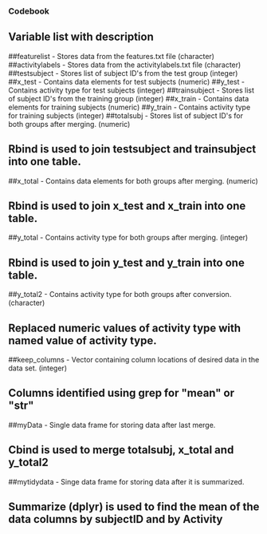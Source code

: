 ### Codebook

## Variable list with description

##featurelist - Stores data from the features.txt file (character)
##activitylabels - Stores data from the activitylabels.txt file (character)
##testsubject - Stores list of subject ID's from the test group (integer)
##x_test - Contains data elements for test subjects (numeric)
##y_test - Contains activity type for test subjects (integer)
##trainsubject - Stores list of subject ID's from the training group (integer)
##x_train - Contains data elements for training subjects (numeric)
##y_train - Contains activity type for training subjects (integer)
##totalsubj - Stores list of subject ID's for both groups after merging. (numeric)
##   Rbind is used to join testsubject and trainsubject into one table.
##x_total - Contains data elements for both groups after merging. (numeric)
##   Rbind is used to join x_test and x_train into one table.
##y_total - Contains activity type for both groups after merging. (integer)
##   Rbind is used to join y_test and y_train into one table.
##y_total2 - Contains activity type for both groups after conversion. (character)
##   Replaced numeric values of activity type with named value of activity type.
##keep_columns - Vector containing column locations of desired data in the data set. (integer)
##   Columns identified using grep for "mean" or "str"
##myData - Single data frame for storing data after last merge.
##   Cbind is used to merge totalsubj, x_total and y_total2
##mytidydata - Singe data frame for storing data after it is summarized.
##   Summarize (dplyr) is used to find the mean of the data columns by subjectID and by Activity




